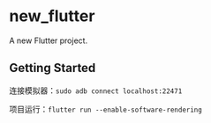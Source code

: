 # new_flutter

A new Flutter project.

## Getting Started

连接模拟器：`sudo adb connect localhost:22471`

项目运行：`flutter run --enable-software-rendering`
